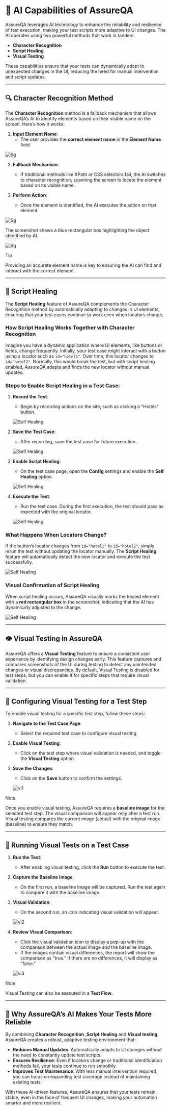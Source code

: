 # 🤖 AI Capabilities of AssureQA

AssureQA leverages AI technology to enhance the reliability and resilience of test execution, making your test scripts more adaptive to UI changes. The AI operates using two powerful methods that work in tandem:

- **Character Recognition**
- **Script Healing**
- **Visual Testing**

These capabilities ensure that your tests can dynamically adapt to unexpected changes in the UI, reducing the need for manual intervention and script updates.

---

## 🔍 Character Recognition Method

The **Character Recognition** method is a fallback mechanism that allows AssureQA’s AI to identify elements based on their visible name on the screen. Here’s how it works:

1. **Input Element Name**: 
   - The user provides the **correct element name** in the **Element Name** field.

![Sg](/images/scr3a.png)


2. **Fallback Mechanism**: 
   - If traditional methods like XPath or CSS selectors fail, the AI switches to character recognition, scanning the screen to locate the element based on its visible name.

3. **Perform Action**: 
   - Once the element is identified, the AI executes the action on that element.

![Sg](/images/scr1s.png)

The screenshot shows a blue rectangular box highlighting the object identified by AI.

![Sg](/images/sch1b.png)


> [!TIP]
> Providing an accurate element name is key to ensuring the AI can find and interact with the correct element.

---

## 🔄 Script Healing

The **Script Healing** feature of AssureQA complements the Character Recognition method by automatically adapting to changes in UI elements, ensuring that your test cases continue to work even when locators change.

### How Script Healing Works Together with Character Recognition

Imagine you have a dynamic application where UI elements, like buttons or fields, change frequently. Initially, your test case might interact with a button using a locator such as `id="hotel1"`. Over time, this locator changes to `id="hotel2"`. Normally, this would break the test, but with script healing enabled, AssureQA adapts and finds the new locator without manual updates.

### Steps to Enable Script Healing in a Test Case:

1. **Record the Test**:
   - Begin by recording actions on the site, such as clicking a "Hotels" button.

   ![Self Healing](./images/scr2.jpg)

2. **Save the Test Case**:
   - After recording, save the test case for future execution.

   ![Self Healing](./images/scr3.png)

3. **Enable Script Healing**:
   - On the test case page, open the **Config** settings and enable the **Self Healing** option.

   ![Self Healing](./images/scr4.png)

4. **Execute the Test**:
   - Run the test case. During the first execution, the test should pass as expected with the original locator.

   ![Self Healing](./images/scr5.png)

### What Happens When Locators Change?

If the button’s locator changes from `id="hotel1"` to `id="hotel2"`, simply rerun the test without updating the locator manually. The **Script Healing** feature will automatically detect the new locator and execute the test successfully.

   ![Self Healing](images/scr6.png)

### Visual Confirmation of Script Healing

When script healing occurs, AssureQA visually marks the healed element with a **red rectangular box** in the screenshot, indicating that the AI has dynamically adjusted to the change.

   ![Self Healing](images/scr8.png)

---

## 👁️ Visual Testing in AssureQA

AssureQA offers a **Visual Testing** feature to ensure a consistent user experience by identifying design changes early. This feature captures and compares screenshots of the UI during testing to detect any unintended changes or visual discrepancies. By default, Visual Testing is disabled for test steps, but you can enable it for specific steps that require visual validation.

---

## 🔧 Configuring Visual Testing for a Test Step

To enable visual testing for a specific test step, follow these steps:

1. **Navigate to the Test Case Page**:
   - Select the required test case to configure visual testing.

2. **Enable Visual Testing**:
   - Click on the test step where visual validation is needed, and toggle the **Visual Testing** option.

3. **Save the Changes**:
   - Click on the **Save** button to confirm the settings.

   ![vi1](/images/vi1.png)

> [!NOTE]
> Once you enable visual testing, AssureQA requires a **baseline image** for the selected test step. The visual comparison will appear only after a test run. Visual testing compares the current image (actual) with the original image (baseline) to ensure they match.

---

## 🚀 Running Visual Tests on a Test Case

1. **Run the Test**:
   - After enabling visual testing, click the **Run** button to execute the test.

2. **Capture the Baseline Image**:
   - On the first run, a baseline image will be captured. Run the test again to compare it with the baseline image.

3. **Visual Validation**:
   - On the second run, an icon indicating visual validation will appear.

   ![vi2](/images/vi2.png)

4. **Review Visual Comparison**:
   - Click the visual validation icon to display a pop-up with the comparison between the actual image and the baseline image.
   - If the images contain visual differences, the report will show the comparison as "true." If there are no differences, it will display as "false."

   ![vi3](/images/vi3.png)

> [!NOTE]
> Visual Testing can also be executed in a **Test Flow**.

---

## 🎯 Why AssureQA’s AI Makes Your Tests More Reliable

By combining **Character Recognition** ,**Script Healing** and **Visual testing**, AssureQA creates a robust, adaptive testing environment that:

- **Reduces Manual Updates**: Automatically adapts to UI changes without the need to constantly update test scripts.
- **Ensures Resilience**: Even if locators change or traditional identification methods fail, your tests continue to run smoothly.
- **Improves Test Maintenance**: With less manual intervention required, you can focus on expanding test coverage instead of maintaining existing tests.

With these AI-driven features, AssureQA ensures that your tests remain stable, even in the face of frequent UI changes, making your automation smarter and more resilient.